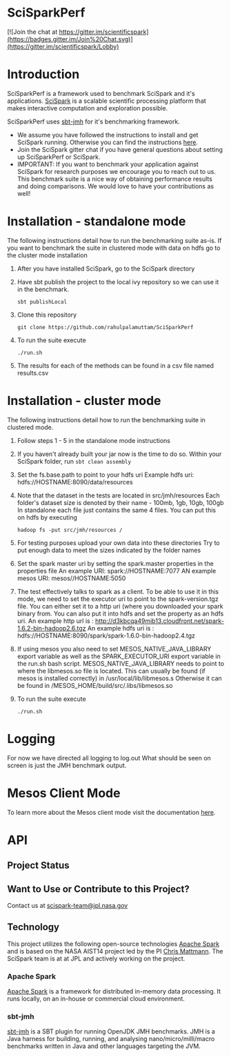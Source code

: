 SciSparkPerf
============

[![Join the chat at https://gitter.im/scientificspark](https://badges.gitter.im/Join%20Chat.svg)](https://gitter.im/scientificspark/Lobby)

# Introduction

SciSparkPerf is a framework used to benchmark SciSpark and it's applications.
[SciSpark](http://esto.nasa.gov/forum/estf2015/presentations/Mattmann_S1P8_ESTF2015.pdf) is a scalable scientific processing platform that makes interactive computation and exploration possible.

SciSparkPerf uses [sbt-jmh](https://github.com/ktoso/sbt-jmh) for it's benchmarking framework.

* We assume you have followed the instructions to install and get SciSpark running. Otherwise you can find the instructions [here](https://github.com/SciSpark/SciSpark).
* Join the SciSpark gitter chat if you have general questions about setting up SciSparkPerf or SciSpark.
* IMPORTANT: If you want to benchmark your application against SciSpark for research purposes we encourage you to reach out to us.
             This benchmark suite is a nice way of obtaining performance results and doing comparisons.
             We would love to have your contributions as well!


# Installation - standalone mode
The following instructions detail how to run the benchmarking suite as-is.
If you want to benchmark the suite in clustered mode with data on hdfs go to the cluster mode installation

1. After you have installed SciSpark, go to the SciSpark directory

2. Have sbt publish the project to the local ivy repository so we can use it in the benchmark. 
    ```
    sbt publishLocal
    ```

3. Clone this repository
    ```
    git clone https://github.com/rahulpalamuttam/SciSparkPerf
    ```
    
4. To run the suite execute
    ```
    ./run.sh
    ```

5. The results for each of the methods can be found in a csv file named results.csv


# Installation - cluster mode
The following instructions detail how to run the benchmarking suite in clustered mode.

1. Follow steps 1 - 5 in the standalone mode instructions

2. If you haven't already built your jar now is the time to do so.
   Within your SciSpark folder, run ```sbt clean assembly```
   
3. Set the fs.base.path to point to your hdfs uri
   Example hdfs uri: hdfs://HOSTNAME:8090/data/resources

4. Note that the dataset in the tests are located in src/jmh/resources
   Each folder's dataset size is denoted by their name - 100mb, 1gb, 10gb, 100gb
   In standalone each file just contains the same 4 files.
   You can put this on hdfs by executing
    ```
    hadoop fs -put src/jmh/resources /
    ```
   
5. For testing purposes upload your own data into these directories
   Try to put enough data to meet the sizes indicated by the folder names
   
6. Set the spark master uri by setting the spark.master properties in the properties file
   An example URI: spark://HOSTNAME:7077
   AN example mesos URI: mesos//HOSTNAME:5050

7. The test effectively talks to spark as a client. To be able to use it in this mode,
   we need to set the executor uri to point to the spark-version.tgz file.
   You can either set it to a http uri (where you downloaded your spark binary from.
   You can also put it into hdfs and set the property as an hdfs uri.
   An example http url is : http://d3kbcqa49mib13.cloudfront.net/spark-1.6.2-bin-hadoop2.6.tgz
   An example hdfs uri is : hdfs://HOSTNAME:8090/spark/spark-1.6.0-bin-hadoop2.4.tgz

8. If using mesos you also need to set MESOS_NATIVE_JAVA_LIBRARY export variable as well as the
   SPARK_EXECUTOR_URI export variable in the run.sh bash script.
   MESOS_NATIVE_JAVA_LIBRARY needs to point to where the libmesos.so file is located.
   This can usually be found (if mesos is installed correctly) in /usr/local/lib/libmesos.s
   Otherwise it can be found in /MESOS_HOME/build/src/.libs/libmesos.so
   

9. To run the suite execute
    ```
    ./run.sh
    ```

# Logging

For now we have directed all logging to log.out
What should be seen on screen is just the JMH benchmark output.

# Mesos Client Mode

To learn more about the Mesos client mode visit the documentation [here](http://spark.apache.org/docs/latest/running-on-mesos.html#using-a-mesos-master-url).


# API

## Project Status



## Want to Use or Contribute to this Project?
Contact us at [scispark-team@jpl.nasa.gov](mailto:scispark-team@jpl.nasa.gov)

## Technology
This project utilizes the following open-source technologies [Apache Spark][Spark] and is based on the NASA AIST14 project led by the PI [Chris Mattmann](http://github.com/chrismattmann/). The SciSpark team is at at JPL and actively working on the project.

### Apache Spark

[Apache Spark][Spark] is a framework for distributed in-memory data processing. It runs locally, on an in-house or commercial cloud environment.

[Spark]: https://spark.apache.org/

### sbt-jmh

[sbt-jmh](https://github.com/ktoso/sbt-jmh) is a SBT plugin for running OpenJDK JMH benchmarks.
JMH is a Java harness for building, running, and analysing nano/micro/milli/macro benchmarks written in Java and other languages targeting the JVM.



